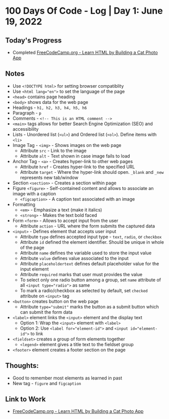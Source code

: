 # 100 Days Of Code - Log | Day 1: June 19, 2022

## Today's Progress

* Completed [FreeCodeCamp.org - Learn HTML by Building a Cat Photo App][1]

## Notes

* Use `<!DOCTYPE html>` for setting browser compatiblity
* Use `<html lang="en">` to set the language of the page
* `<head>` contains page heading
* `<body>` shows data for the web page
* Headings - `h1, h2, h3, h4, h5, h6`
* Paragraph - `p`
* Comments - `<!-- This is an HTML comment -->`
* `<main>` tags allows for better Search Engine Optimization (SEO) and accessibility
* Lists - Unordered list (`<ul>`) and Ordered list (`<ol>`). Define items with `<li>`
* Image Tag - `<img>` - Shows images on the web page
    * Attribute `src` - Link to the image
    * Attribute `alt` - Text shown in case image fails to load
* Anchor Tag - `<a>` - Creates hyper-link to other web pages
    * Attribute `href` - Creates hyper-link to the specified URL
    * Attribute `target` - Where the hyper-link should open. `_blank` and `_new` represents new tab/window
* Section `<section>` - Creates a section within page
* Figure `<figure>` - Self-contained content and allows to associate an image with a caption
    * `<figcaption>` - A caption text associated with an image
* Formatting
    * `<em>` - Emphasize a text (make it italics)
    * `<strong>` - Makes the text bold faced
* Form `<form>` - Allows to accept input from the user
    * Attribute `action` - URL where the form submits the captured data
* `<input>` - Defines element that accepts user input
    * Attribute `type` defines accepted input type - `text`, `radio`, or `checkbox`
    * Attribute `id` defined the element identifier. Should be unique in whole of the page
    * Attribute `name` defines the variable used to store the input value
    * Attribute `value` defines value associated to the input
    * Attribute `placeholdertext` defines default placeholder value for the input element
    * Attribute `required` marks that user must provides the value
    * To select only one radio button among a group, set `name` attribute of all `<input type="radio">` as same
    * To mark a radio/checkbox as selected by default, set `checked` attribute on `<input>` tag
* `<button>` creates button on the web page
    * Attribute `type="submit"` marks the button as a submit button which can submit the form data
* `<label>` element links the `<input>` element and the display text
    * Option 1: Wrap the `<input>` element with `<label>`
    * Option 2: Use `<label for="element-id">` and `<input id="element-id">` to link
* `<fieldset>` creates a group of form elements together
    * `<legend>` element gives a title text to the fieldset group
* `<footer>` element creates a footer section on the page

## Thoughts:

* Good to remember most elements as learned in past
* New tag - `figure` and `figcaption`

## Link to Work

* [FreeCodeCamp.org - Learn HTML by Building a Cat Photo App][1]



  [1]: https://www.freecodecamp.org/learn/2022/responsive-web-design/learn-html-by-building-a-cat-photo-app/
